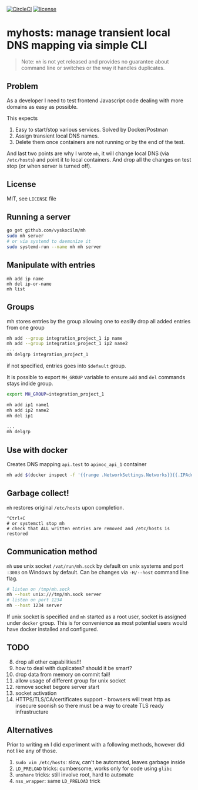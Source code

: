 [![CircleCI](https://circleci.com/gh/vyskocilm/mh.svg?style=svg)](https://circleci.com/gh/vyskocilm/mh) [![license](https://img.shields.io/badge/license-mit-green)](https://raw.githubusercontent.com/vyskocilm/mh/master/LICENSE)

# myhosts: manage transient local DNS mapping via simple CLI

> Note: `mh` is not yet released and provides no guarantee about command line
> or switches or the way it handles duplicates.

## Problem

As a developer I need to test frontend Javascript code dealing with more
domains as easy as possible.

This expects

 1. Easy to start/stop various services. Solved by Docker/Postman
 2. Assign transient local DNS names.
 3. Delete them once containers are not running or by the end of the test.

And last two points are why I wrote `mh`, it will change local DNS (via
`/etc/hosts`) and point it to local containers. And drop all the
changes on test stop (or when server is turned off).

## License

MIT, see `LICENSE` file


## Running a server

```sh
go get github.com/vyskocilm/mh
sudo mh server
# or via systemd to daemonize it
sudo systemd-run --name mh mh server
```

## Manipulate with entries
```
mh add ip name
mh del ip-or-name
mh list
```

## Groups

mh stores entries by the group allowing one to easilly drop all added entries from one group

```sh
mh add --group integration_project_1 ip name
mh add --group integration_project_1 ip2 name2
...
mh delgrp integration_project_1
```

if not specified, entries goes into `$default` group.

It is possible to export `MH_GROUP` variable to ensure `add` and `del` commands
stays indide group.


```sh
export MH_GROUP=integration_project_1

mh add ip1 name1
mh add ip2 name2
mh del ip1

...
mh delgrp
```

## Use with docker

Creates DNS mapping `api.test` to `apimoc_api_1` container

```sh
mh add $(docker inspect -f '{{range .NetworkSettings.Networks}}{{.IPAddress}}{{end}}' apimock_api_1) api.test
```

## Garbage collect!

`mh` restores original `/etc/hosts` upon completion.

```
^Ctrl+C
# or systemctl stop mh
# check that ALL written entries are removed and /etc/hosts is restored
```

## Communication method

`mh` use unix socket `/vat/run/mh.sock` by default on unix systems and port
`:3003` on Windows by default. Can be changes via `-H/--host` command line
flag.

```sh
# listen on /tmp/mh.sock
mh --host unix:///tmp/mh.sock server
# listen on port 1234
mh --host 1234 server
```

If unix socket is specified and `mh` started as a root user, socket is assigned
under `docker` group. This is for convenience as most potential users would
have docker installed and configured.

## TODO
8. drop all other capabilities!!!
9. how to deal with duplicates? should it be smart?
10. drop data from memory on commit fail!
11. allow usage of different group for unix socket
12. remove socket begore server start
13. socket activation
14. HTTPS/TLS/CA/certificates support - browsers will treat http as insecure soonish
    so there must be a way to create TLS ready infrastructure

## Alternatives

Prior to writing `mh` I did experiment with a following methods, however did
not like any of those.

1. `sudo vim /etc/hosts`: slow, can't be automated, leaves garbage inside
2. `LD_PRELOAD` tricks: cumbersome, works only for code using `glibc`
3. `unshare` tricks: still involve root, hard to automate
4. `nss_wrapper`: same `LD_PRELOAD` trick
